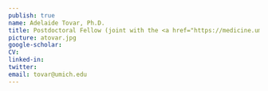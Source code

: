 ```yaml
---
publish: true
name: Adelaide Tovar, Ph.D.
title: Postdoctoral Fellow (joint with the <a href="https://medicine.umich.edu/dept/human-genetics/jacob-kitzman-phd" target='_blank'>Jacob Kitzman Lab</a>), <br/><a href="https://medicine.umich.edu/dept/intmed/divisions/metabolism-endocrinology-diabetes/education-training/multidisciplinary-postdoctoral-training-program-basic-diabetes-research-t32dk101357" target='_blank'>Multidisciplinary Training Program in Basic Diabetes Research Fellow</a>
picture: atovar.jpg
google-scholar: 
CV:
linked-in: 
twitter:
email: tovar@umich.edu
---
```

